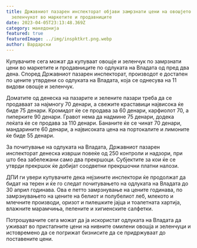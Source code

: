 ```yaml
---
title: Државниот пазарен инспекторат објави замрзнати цени на овошјето и
  зеленчукот во маркетите и продавниците
date: 2023-04-05T23:13:48.369Z
category: македонија
featured: true
featuredImage: ../img/inspktkrt.png.webp
author: Вардарски
---
```


Купувачите сега можат да купуваат овошје и зеленчук по замрзнати цени во маркетите и продавниците по одлуката на Владата од пред два дена. Според Државниот пазарен инспекторат, производот е достапен по цените утврдени со одлуката на Владата, која се однесува на 11 видови овошје и зеленчук.

Доматите од денеска на пазарите и зелените пазари треба да се продаваат за најмногу 70 денари, а свежите краставици највисока ќе биде 75 денари. Кромидот ќе се продава за 60 денари, карфиолот 70, а пиперките 90 денари. Гравот нема да надмине 75 денари, додека леќата ќе се продава за 110 денари. Бананите ќе се чинат 70 денари, мандарините 60 денари, а највисоката цена на портокалите и лимоните ќе биде 55 денари.

За почитување на одлуката на Владата, Државниот пазарен инспекторат денеска изврши повеќе од 250 контроли и надзори, при што беа забележани само два прекршоци. Субјектите за кои ќе се утврди прекршок ќе добијат соодветни прекршочни платни налози.

ДПИ ги увери купувачите дека нејзините инспектори ќе продолжат да бидат на терен и ќе го следат почитувањето на одлуката на Владата до 30 април годинава. Ова е петто замрзнување на цените годинава, по замрзнувањето на цените на белиот и полубелиот леб, млекото и млечните производи, оризот и пилешките јајца и тоалетната хартија, влажните марамчиња, пелените и хигиенските салфетки.

Потрошувачите сега можат да ја искористат одлуката на Владата да уживаат во пристапните цени на нивните омилени овошја и зеленчуци и истовремено да се погрижат бизнисите да се придржуваат до поставените цени.
